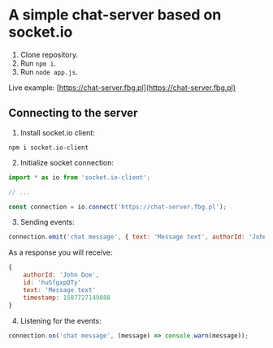 # A simple chat-server based on socket.io

1. Clone repository.
2. Run `npm i`.
3. Run `node app.js`.

Live example: [https://chat-server.fbg.pl](https://chat-server.fbg.pl)

## Connecting to the server

1. Install socket.io client:

```
npm i socket.io-client
```

2. Initialize socket connection:

```js
import * as io from 'socket.io-client';

// ...

const connection = io.connect('https://chat-server.fbg.pl');
```

3. Sending events:

```js
connection.emit('chat message', { text: 'Message text', authorId: 'John Doe' });
```

As a response you will receive:

```js
{
    authorId: 'John Doe',
    id: 'huSfgxpQTy'
    text: 'Message text'
    timestamp: 1587727149888
}
```

4. Listening for the events:

```js
connection.on('chat message', (message) => console.warn(message));
```
